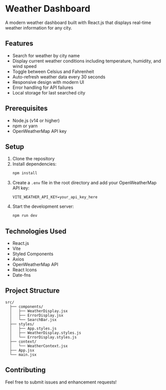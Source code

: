 # Weather Dashboard

A modern weather dashboard built with React.js that displays real-time weather information for any city.

## Features

- Search for weather by city name
- Display current weather conditions including temperature, humidity, and wind speed
- Toggle between Celsius and Fahrenheit
- Auto-refresh weather data every 30 seconds
- Responsive design with modern UI
- Error handling for API failures
- Local storage for last searched city

## Prerequisites

- Node.js (v14 or higher)
- npm or yarn
- OpenWeatherMap API key

## Setup

1. Clone the repository
2. Install dependencies:
   ```bash
   npm install
   ```
3. Create a `.env` file in the root directory and add your OpenWeatherMap API key:
   ```
   VITE_WEATHER_API_KEY=your_api_key_here
   ```
4. Start the development server:
   ```bash
   npm run dev
   ```

## Technologies Used

- React.js
- Vite
- Styled Components
- Axios
- OpenWeatherMap API
- React Icons
- Date-fns

## Project Structure

```
src/
  ├── components/
  │   ├── WeatherDisplay.jsx
  │   ├── ErrorDisplay.jsx
  │   └── SearchBar.jsx
  ├── styles/
  │   ├── App.styles.js
  │   ├── WeatherDisplay.styles.js
  │   └── ErrorDisplay.styles.js
  ├── context/
  │   └── WeatherContext.jsx
  ├── App.jsx
  └── main.jsx
```

## Contributing

Feel free to submit issues and enhancement requests!
